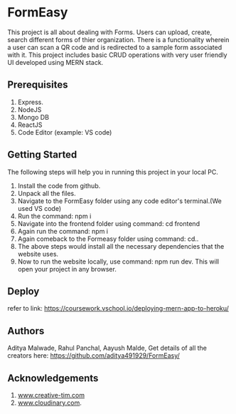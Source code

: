 # FormEasy
This project is all about dealing with Forms. 
Users can upload, create, search different forms of thier organization. 
There is a functionality wherein a user can scan a QR code and is redirected to a sample form associated with it. 
This project includes basic CRUD operations with very user friendly UI developed using MERN stack. 

## Prerequisites
1. Express.
2. NodeJS
3. Mongo DB
4. ReactJS
5. Code Editor (example: VS code)

## Getting Started
The following steps will help you in running this project in your local PC.
1. Install the code from github.
2. Unpack all the files.
3. Navigate to the FormEasy folder using any code editor's terminal.(We used VS code)
4. Run the command: npm i
5. Navigate into the frontend folder using command: cd frontend
6. Again run the command: npm i
7. Again comeback to the Formeasy folder using command: cd..
8. The above steps would install all the necessary dependencies that the website uses.
9. Now to run the website locally, use command: npm run dev. This will open your project in any browser. 

## Deploy
refer to link: https://coursework.vschool.io/deploying-mern-app-to-heroku/

## Authors
Aditya Malwade,
Rahul Panchal,
Aayush Malde,
Get details of all the creators here: https://github.com/aditya491929/FormEasy/

## Acknowledgements
1. www.creative-tim.com
2. www.cloudinary.com.

